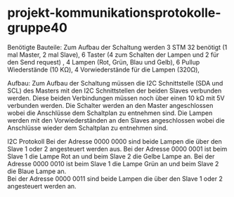 # projekt-kommunikationsprotokolle-gruppe40
Benötigte Bauteile:
Zum Aufbau der Schaltung werden 3 STM 32 benötigt (1 mal Master, 2 mal Slave), 6 Taster (4 zum Schalten der Lampen und 2 für den Send request) , 4 Lampen (Rot, Grün, Blau und Gelb), 6 Pullup Wiederstände (10 KΩ), 4 Vorwiederstände für die Lampen (320Ω), 

Aufbau:
Zum Aufbau der Schaltung müssen die I2C Schnittstelle (SDA und SCL) des Masters mit den I2C Schnittstellen der beiden Slaves  verbunden werden. Diese beiden Verbindungen müssen noch über einen 10 kΩ mit 5V verbunden werden. Die Schalter werden an den Master angeschlossen wobei die Anschlüsse dem Schaltplan zu entnehmen sind. Die Lampen werden mit den Vorwiederständen an den Slaves angeschlossen wobei die Anschlüsse wieder dem Schaltplan zu entnehmen sind. 

I2C Protokoll
Bei der Adresse 0000 0000 sind beide Lampen die über den Slave 1 oder 2 angesteuert werden aus.
Bei der Adresse 0000 0001 ist beim Slave 1 die Lampe Rot an und beim Slave 2 die Gelbe Lampe an. 
Bei der Adresse 0000 0010 ist beim Slave 1 die Lampe Grün an und beim Slave 2 die Blaue Lampe an.   
Bei der Adresse 0000 0011 sind beide Lampen die über den Slave 1 oder 2 angesteuert werden an.
